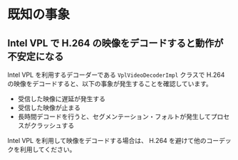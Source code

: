 # 既知の事象

## Intel VPL で H.264 の映像をデコードすると動作が不安定になる

Intel VPL を利用するデコーダーである `VplVideoDecoderImpl` クラスで H.264 の映像をデコードすると、以下の事象が発生することを確認しています。

- 受信した映像に遅延が発生する
- 受信した映像が止まる
- 長時間デコードを行うと、セグメンテーション・フォルトが発生してプロセスがクラッシュする

Intel VPL を利用して映像をデコードする場合は、 H.264 を避けて他のコーデックを利用してください。